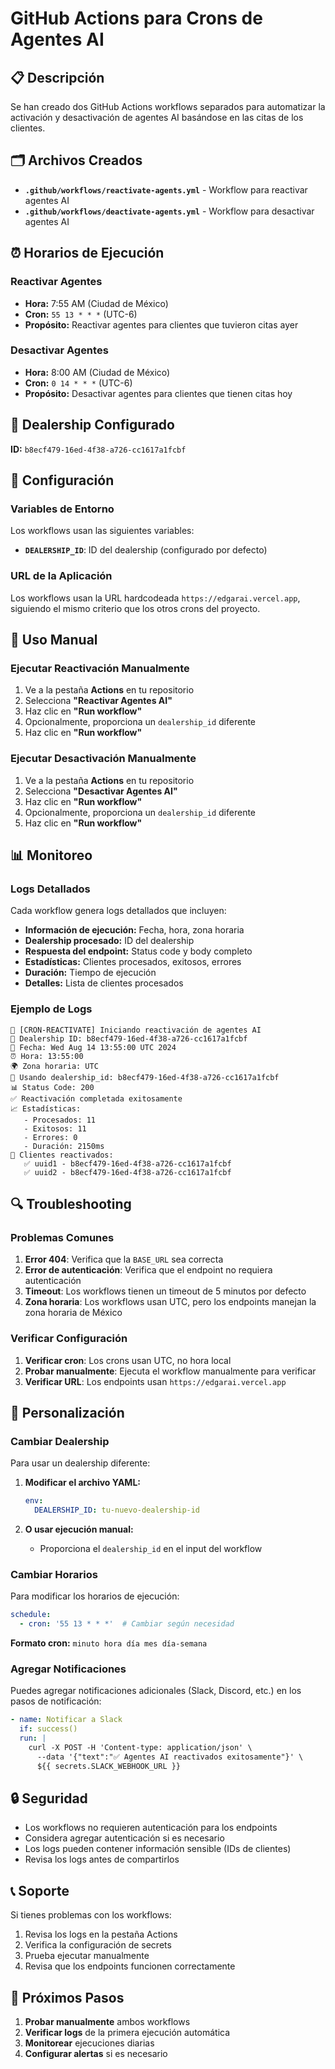 # GitHub Actions para Crons de Agentes AI

## 📋 Descripción

Se han creado dos GitHub Actions workflows separados para automatizar la activación y desactivación de agentes AI basándose en las citas de los clientes.

## 🗂️ Archivos Creados

- **`.github/workflows/reactivate-agents.yml`** - Workflow para reactivar agentes AI
- **`.github/workflows/deactivate-agents.yml`** - Workflow para desactivar agentes AI

## ⏰ Horarios de Ejecución

### Reactivar Agentes
- **Hora:** 7:55 AM (Ciudad de México)
- **Cron:** `55 13 * * *` (UTC-6)
- **Propósito:** Reactivar agentes para clientes que tuvieron citas ayer

### Desactivar Agentes
- **Hora:** 8:00 AM (Ciudad de México)
- **Cron:** `0 14 * * *` (UTC-6)
- **Propósito:** Desactivar agentes para clientes que tienen citas hoy

## 🏢 Dealership Configurado

**ID:** `b8ecf479-16ed-4f38-a726-cc1617a1fcbf`

## 🔧 Configuración

### Variables de Entorno

Los workflows usan las siguientes variables:

- **`DEALERSHIP_ID`**: ID del dealership (configurado por defecto)

### URL de la Aplicación

Los workflows usan la URL hardcodeada `https://edgarai.vercel.app`, siguiendo el mismo criterio que los otros crons del proyecto.

## 🚀 Uso Manual

### Ejecutar Reactivación Manualmente

1. Ve a la pestaña **Actions** en tu repositorio
2. Selecciona **"Reactivar Agentes AI"**
3. Haz clic en **"Run workflow"**
4. Opcionalmente, proporciona un `dealership_id` diferente
5. Haz clic en **"Run workflow"**

### Ejecutar Desactivación Manualmente

1. Ve a la pestaña **Actions** en tu repositorio
2. Selecciona **"Desactivar Agentes AI"**
3. Haz clic en **"Run workflow"**
4. Opcionalmente, proporciona un `dealership_id` diferente
5. Haz clic en **"Run workflow"**

## 📊 Monitoreo

### Logs Detallados

Cada workflow genera logs detallados que incluyen:

- **Información de ejecución:** Fecha, hora, zona horaria
- **Dealership procesado:** ID del dealership
- **Respuesta del endpoint:** Status code y body completo
- **Estadísticas:** Clientes procesados, exitosos, errores
- **Duración:** Tiempo de ejecución
- **Detalles:** Lista de clientes procesados

### Ejemplo de Logs

```
🚀 [CRON-REACTIVATE] Iniciando reactivación de agentes AI
🏢 Dealership ID: b8ecf479-16ed-4f38-a726-cc1617a1fcbf
📅 Fecha: Wed Aug 14 13:55:00 UTC 2024
⏰ Hora: 13:55:00
🌍 Zona horaria: UTC
🎯 Usando dealership_id: b8ecf479-16ed-4f38-a726-cc1617a1fcbf
📊 Status Code: 200
✅ Reactivación completada exitosamente
📈 Estadísticas:
   - Procesados: 11
   - Exitosos: 11
   - Errores: 0
   - Duración: 2150ms
👥 Clientes reactivados:
   ✅ uuid1 - b8ecf479-16ed-4f38-a726-cc1617a1fcbf
   ✅ uuid2 - b8ecf479-16ed-4f38-a726-cc1617a1fcbf
```

## 🔍 Troubleshooting

### Problemas Comunes

1. **Error 404**: Verifica que la `BASE_URL` sea correcta
2. **Error de autenticación**: Verifica que el endpoint no requiera autenticación
3. **Timeout**: Los workflows tienen un timeout de 5 minutos por defecto
4. **Zona horaria**: Los workflows usan UTC, pero los endpoints manejan la zona horaria de México

### Verificar Configuración

1. **Verificar cron**: Los crons usan UTC, no hora local
2. **Probar manualmente**: Ejecuta el workflow manualmente para verificar
3. **Verificar URL**: Los endpoints usan `https://edgarai.vercel.app`

## 📝 Personalización

### Cambiar Dealership

Para usar un dealership diferente:

1. **Modificar el archivo YAML:**
   ```yaml
   env:
     DEALERSHIP_ID: tu-nuevo-dealership-id
   ```

2. **O usar ejecución manual:**
   - Proporciona el `dealership_id` en el input del workflow

### Cambiar Horarios

Para modificar los horarios de ejecución:

```yaml
schedule:
  - cron: '55 13 * * *'  # Cambiar según necesidad
```

**Formato cron:** `minuto hora día mes día-semana`

### Agregar Notificaciones

Puedes agregar notificaciones adicionales (Slack, Discord, etc.) en los pasos de notificación:

```yaml
- name: Notificar a Slack
  if: success()
  run: |
    curl -X POST -H 'Content-type: application/json' \
      --data '{"text":"✅ Agentes AI reactivados exitosamente"}' \
      ${{ secrets.SLACK_WEBHOOK_URL }}
```

## 🔒 Seguridad

- Los workflows no requieren autenticación para los endpoints
- Considera agregar autenticación si es necesario
- Los logs pueden contener información sensible (IDs de clientes)
- Revisa los logs antes de compartirlos

## 📞 Soporte

Si tienes problemas con los workflows:

1. Revisa los logs en la pestaña Actions
2. Verifica la configuración de secrets
3. Prueba ejecutar manualmente
4. Revisa que los endpoints funcionen correctamente

## 🎯 Próximos Pasos

1. **Probar manualmente** ambos workflows
2. **Verificar logs** de la primera ejecución automática
3. **Monitorear** ejecuciones diarias
4. **Configurar alertas** si es necesario
